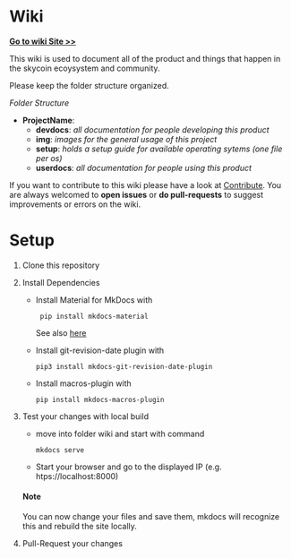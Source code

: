 # Wiki

[**Go to wiki Site >>**](https://skycoin.github.io/wiki/)

This wiki is used to document all of the product and things that happen in the skycoin ecoysystem
and community.

Please keep the folder structure organized. <br>

*Folder Structure*

- **ProjectName**:
    - **devdocs**:  *all documentation for people developing this product*
    - **img**:      *images for the general usage of this project*
    - **setup**:    *holds a setup guide for available operating sytems (one file per os)*
    - **userdocs**: *all documentation for people using this product*

If you want to contribute to this wiki please have a look at [Contribute](https://skycoin.github.io/wiki/contribute/).
You are always welcomed to **open issues** or **do pull-requests** to suggest improvements or errors on the wiki.

# Setup

1. Clone this repository
2. Install Dependencies 
    +   Install Material for MkDocs with  
        ```
         pip install mkdocs-material 
        ```  

        See also [here](https://squidfunk.github.io/mkdocs-material/getting-started/)  
    +   Install git-revision-date plugin with  
        ```
        pip3 install mkdocs-git-revision-date-plugin
        ```

    +   Install macros-plugin with  
        ```
        pip install mkdocs-macros-plugin
        ```

3. Test your changes with local build
    +   move into folder wiki and start with command 
        ```
        mkdocs serve
        ```
    + Start your browser and go to the displayed IP (e.g. htps://localhost:8000)  
            
    #### **Note**
    You can now change your files and save them, mkdocs will recognize this and rebuild the site locally.

4. Pull-Request your changes
